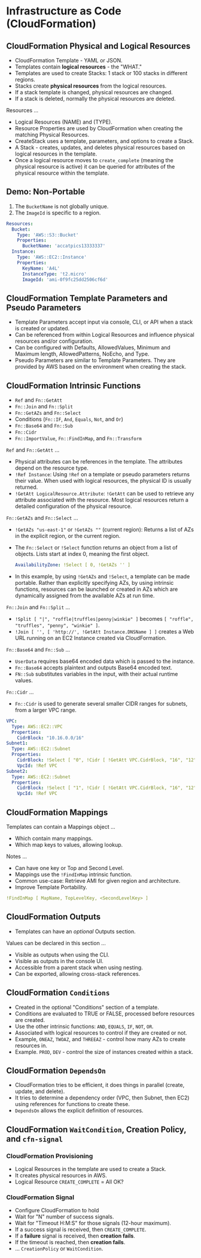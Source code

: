 # Infrastructure as Code (CloudFormation)

## CloudFormation Physical and Logical Resources

* CloudFormation Template - YAML or JSON.
* Templates contain **logical resources** - the "WHAT."
* Templates are used to create Stacks: 1 stack or 100 stacks in different regions.
* Stacks create **physical resources** from the logical resources.
* If a stack template is changed, physical resources are changed.
* If a stack is deleted, normally the physical resources are deleted.

Resources ...

* Logical Resources (NAME) and (TYPE).
* Resource Properties are used by CloudFormation when creating the matching Physical Resources.
* CreateStack uses a template, parameters, and options to create a Stack.
* A Stack - creates, updates, and deletes physical resources based on logical resources in the template.
* Once a logical resource moves to `create_complete` (meaning the physical resource is active) it can be queried for attributes of the physical resource within the template.

## Demo: Non-Portable

1. The `BucketName` is not globally unique.
2. The `ImageId` is specific to a region.

```yaml
Resources:
  Bucket:
    Type: 'AWS::S3::Bucket'
    Properties:
      BucketName: 'accatpics13333337'
  Instance:
    Type: 'AWS::EC2::Instance'
    Properties:
      KeyName: 'A4L'
      InstanceType: 't2.micro'
      ImageId: 'ami-0f9fc25dd2506cf6d'
```

## CloudFormation Template Parameters and Pseudo Parameters

* Template Parameters accept input via console, CLI, or API when a stack is created or updated.
* Can be referenced from within Logical Resources and influence physical resources and/or configuration.
* Can be configured with Defaults, AllowedValues, Minimum and Maximum length, AllowedPatterns, NoEcho, and Type.
* Pseudo Parameters are similar to Template Parameters. They are provided by AWS based on the environment when creating the stack.

## CloudFormation Intrinsic Functions

* `Ref` and `Fn::GetAtt`
* `Fn::Join` and `Fn::Split`
* `Fn::GetAZs` and `Fn::Select`
* Conditions (`Fn::IF`, `And`, `Equals`, `Not`, and `Or`)
* `Fn::Base64` and `Fn::Sub`
* `Fn::Cidr`
* `Fn::ImportValue`, `Fn::FindInMap`, and `Fn::Transform`

`Ref` and `Fn::GetAtt` ...

* Physical attributes can be references in the template. The attributes depend on the resource type.
* `!Ref Instance`: Using `!Ref` on a template or pseudo parameters returns their value. When used with logical resources, the physical ID is usually returned.
* `!GetAtt LogicalResource.Attribute`: `!GetAtt` can be used to retrieve any attribute associated with the resource. Most logical resources return a detailed configuration of the physical resource.

`Fn::GetAZs` and `Fn::Select` ...

* `!GetAZs "us-east-1"` or `!GetAZs ""` (current region): Returns a list of AZs in the explicit region, or the current region. 
* The `Fn::Select` or `!Select` function returns an object from a list of objects. Lists start at index 0, meaning the first object.

   ```yaml
   AvailabilityZone: !Select [ 0, !GetAZs '' ]
   ```
* In this example, by using `!GetAZs` and `!Select`, a template can be made portable. Rather than explicitly specifying AZs, by using intrinsic functions, resources can be launched or created in AZs which are dynamically assigned from the available AZs at run time.

`Fn::Join` and `Fn::Split` ...

* `!Split [ "|", "roffle|truffles|penny|winkie" ]` becomes `[ "roffle", "truffles", "penny", "winkie" ]`.
* `!Join [ '', [ 'http://', !GetAtt Instance.DNSName ] ]` creates a Web URL running on an EC2 Instance created via CloudFormation.

`Fn::Base64` and `Fn::Sub` ...

* `UserData` requires base64 encoded data which is passed to the instance.
* `Fn::Base64` accepts plaintext and outputs Base64 encoded text.
* `FN::Sub` substitutes variables in the input, with their actual runtime values.

`Fn::Cidr` ...

* `Fn::Cidr` is used to generate several smaller CIDR ranges for subnets, from a larger VPC range.

```yaml
VPC:
  Type: AWS::EC2::VPC
  Properties:
    CidrBlock: "10.16.0.0/16"
Subnet1:
  Type: AWS::EC2::Subnet
  Properties:
    CidrBlock: !Select [ "0", !Cidr [ !GetAtt VPC.CidrBlock, "16", "12" ] ]
    VpcId: !Ref VPC
Subnet2:
  Type: AWS::EC2::Subnet
  Properties:
    CidrBlock: !Select [ "1", !Cidr [ !GetAtt VPC.CidrBlock, "16", "12" ] ]
    VpcId: !Ref VPC
```

## CloudFormation Mappings

Templates can contain a Mappings object ...

* Which contain many mappings.
* Which map keys to values, allowing lookup.

Notes ...

* Can have one key or Top and Second Level.
* Mappings use the `!FindInMap` intrinsic function.
* Common use-case: Retrieve AMI for given region and architecture.
* Improve Template Portability.

```yaml
!FindInMap [ MapName, TopLevelKey, <SecondLevelKey> ]
```

## CloudFormation Outputs

* Templates can have an *optional* Outputs section.

Values can be declared in this section ...

* Visible as outputs when using the CLI.
* Visible as outputs in the console UI.
* Accessible from a parent stack when using nesting.
* Can be exported, allowing cross-stack references.

## CloudFormation `Conditions`

* Created in the optional "Conditions" section of a template.
* Conditions are evaluated to TRUE or FALSE, processed before resources are created.
* Use the other intrinsic functions: `AND`, `EQUALS`, `IF`, `NOT`, `OR`.
* Associated with logical resources to control if they are created or not.
* Example, `ONEAZ`, `TWOAZ`, and `THREEAZ` - control how many AZs to create resources in.
* Example. `PROD`, `DEV` - control the size of instances created within a stack.

## CloudFormation `DependsOn`

* CloudFormation tries to be efficient, it does things in parallel (create, update, and delete).
* It tries to determine a dependency order (VPC, then Subnet, then EC2) using references for functions to create these.
* `DependsOn` allows the explicit definition of resources.

## CloudFormation `WaitCondition`, Creation Policy, and `cfn-signal`

### CloudFormation Provisioning

* Logical Resources in the template are used to create a Stack.
* It creates physical resources in AWS.
* Logical Resource `CREATE_COMPLETE` = All OK?

### CloudFormation Signal

* Configure CloudFormation to hold
* Wait for "N" number of success signals.
* Wait for "Timeout H:M:S" for those signals (12-hour maximum).
* If a success signal is received, then `CREATE_COMPLETE`.
* If a **failure** signal is received, then **creation fails**.
* If the timeout is reached, then **creation fails**.
* ... `CreationPolicy` or `WaitCondition`.
